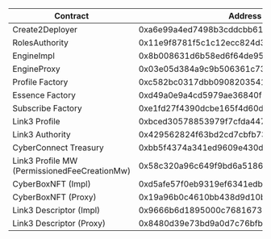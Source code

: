 | Contract                                     | Address                                    |
| -------------------------------------------- | ------------------------------------------ |
| Create2Deployer                              | 0xa6e99a4ed7498b3cddcbb61a6a607a4925faa1b7 |
| RolesAuthority                               | 0x11e9f8781f5c1c12ecc824d3b4cd45e313efd41e |
| EngineImpl                                   | 0x8b008631d6b58ed6f64de95cb71a39b4ed48cdf4 |
| EngineProxy                                  | 0x03e05d384a9c9b506361c7396c1bb1f8c10242e0 |
| Profile Factory                              | 0xc582bc0317dbb0908203541971a358c44b1f3766 |
| Essence Factory                              | 0xd49a0e9a4cd5979ae36840f542d2d7f02c4817be |
| Subscribe Factory                            | 0xe1fd27f4390dcbe165f4d60dbf821e4b9bb02ded |
| Link3 Profile                                | 0xbced30578853979f7cfda447ff47f63cdfa979bc |
| Link3 Authority                              | 0x429562824f63bd2cd7cbfb73cfe264a6ff0c6e1e |
| CyberConnect Treasury                        | 0xbb5f4374a341ed9609e430da56bb2b8dc4330468 |
| Link3 Profile MW (PermissionedFeeCreationMw) | 0x58c320a96c649f9bd6a51863bf9f921e34c7c5f1 |
| CyberBoxNFT (Impl)                           | 0xd5afe57f0eb9319ef6341edb37fd489bf759f4bf |
| CyberBoxNFT (Proxy)                          | 0x19a96b0c4610bb438d9d10baf847e0a1c89dcdc8 |
| Link3 Descriptor (Impl)                      | 0x9666b6d1895000c76816733541a8ae29f9797d8b |
| Link3 Descriptor (Proxy)                     | 0x8480d39e73bd9a0d7c76bfbc45c4ba95be42d61e |
